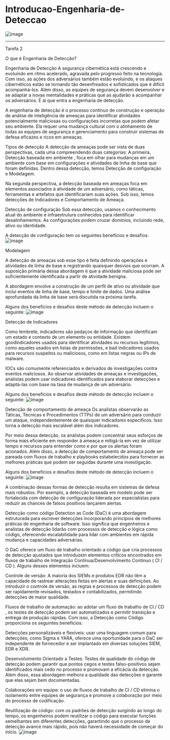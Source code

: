 # Introducao-Engenharia-de-Deteccao


![image](https://github.com/user-attachments/assets/be255adc-4229-4d48-9e04-943b31d20472)

-------------------------------------------------------------------------------------------------------------------------------------------------------------------------------

Tarefa 2


O que é Engenharia de Detecção?


﻿Engenharia de Detecção
A segurança cibernética está crescendo e evoluindo em ritmo acelerado, agravada pelo progresso feito na tecnologia. Com isso, as ações dos adversários também estão evoluindo, e os ataques cibernéticos estão se tornando tão desenfreados e sofisticados que é difícil acompanhá-los. Além disso, as equipes de segurança devem desenvolver e se adaptar a novas mentalidades e práticas que as ajudarão a acompanhar os adversários. É aí que entra a engenharia de detecção.

A engenharia de detecção é o processo contínuo de construção e operação de análise de inteligência de ameaças para identificar atividades potencialmente maliciosas ou configurações incorretas que podem afetar seu ambiente. Ela requer uma mudança cultural com o alinhamento de todas as equipes de segurança e gerenciamento para construir sistemas de defesa eficazes e ricos em ameaças.

Tipos de detecção
A detecção de ameaças pode ser vista de duas perspectivas, cada uma compreendendo duas categorias: A primeira,  Detecção baseada em ambiente  , foca em olhar para mudanças em um ambiente com base em configurações e atividades de linha de base que foram definidas. Dentro dessa detecção, temos Detecção de configuração e Modelagem.

Na segunda perspectiva,   a detecção baseada em ameaças foca em elementos associados à atividade de um adversário, como táticas, ferramentas e artefatos que identificariam suas ações. Sob isso, temos detecções de Indicadores e Comportamento de Ameaça.

Detecção de configuração
Sob essa detecção, usamos o conhecimento atual do ambiente e infraestrutura conhecidos para identificar desalinhamentos. As configurações podem cruzar domínios, incluindo rede, ativo ou identidade.

A detecção de configuração tem os seguintes benefícios e desafios:
![image](https://github.com/user-attachments/assets/76cbb326-1ac7-4f42-875c-669981a075c1)


Modelagem

A detecção de ameaças sob esse tipo é feita definindo operações e atividades de linha de base e registrando quaisquer desvios que ocorram. A suposição primária dessa abordagem é que a atividade maliciosa pode ser suficientemente identificada a partir de atividade benigna.

A abordagem envolve a construção de um perfil de ativo ou atividade que inclui eventos de linha de base, tempo e limite de dados. Uma análise aprofundada da linha de base será discutida na próxima tarefa.

Alguns dos benefícios e desafios deste método de detecção incluem o seguinte:
![image](https://github.com/user-attachments/assets/0428308d-24ef-4166-a990-0af3a7942cac)


Detecção de Indicadores

Como lembrete, indicadores são pedaços de informação que identificam um estado e contexto de um elemento ou entidade. Existem goodindicadores usados ​​para identificar atividades ou recursos legítimos, como aqueles usados ​​em listas de permissões, e bad indicadores usados ​​para recursos suspeitos ou maliciosos, como em listas negras ou IPs de malware.

IOCs são comumente referenciados e derivados de investigações contra eventos maliciosos. Ao observar atividades de ameaças e investigações, analistas podem usar indicadores identificados para elaborar detecções e adaptá-las com base na taxa de mudança de um adversário.

Alguns dos benefícios e desafios deste método de detecção incluem o seguinte:
![image](https://github.com/user-attachments/assets/927c2b6c-891c-4989-a71c-210351691bba)


Detecção de comportamento de ameaça
Os analistas observarão as Táticas, Técnicas e Procedimentos (TTPs) de um adversário para conduzir um ataque, independentemente de quaisquer indicadores específicos. Isso torna a detecção mais escalável além dos indicadores.

Por meio dessa detecção, os analistas podem concentrar seus esforços de forma mais eficiente em responder à ameaça e mitigá-la em vez de utilizar tempo e recursos para entender como e por que os alertas foram acionados. Além disso, a detecção de comportamento de ameaça pode ser pareada com fluxos de trabalho e playbooks estabelecidos para fornecer as melhores práticas que podem ser seguidas durante uma investigação.

Alguns dos benefícios e desafios deste método de detecção incluem o seguinte:
![image](https://github.com/user-attachments/assets/d8b0784f-2b49-46b2-8eaf-111b0aa892fb)

A combinação dessas formas de detecção resulta em sistemas de defesa mais robustos. Por exemplo, a detecção baseada em modelo pode ser fortalecida com detecção de configuração liderada por especialistas para reduzir as chances de falsos positivos lançarem alertas.

Detecção como código
Detection as Code (DaC) é uma abordagem estruturada para escrever detecções incorporando princípios de melhores práticas de engenharia de software. Isso significa que engenheiros e analistas de detecção lidarão com processos de detecção e lógica como código, oferecendo escalabilidade para lidar com ambientes em rápida mudança e capacidades adversárias.

O DaC oferece um fluxo de trabalho orientado a código que cria processos de detecção ajustados que introduzem elementos críticos encontrados em fluxos de trabalho de Integração Contínua/Desenvolvimento Contínuo ( CI / CD ). Alguns desses elementos incluem:

Controle de versão: A maioria dos SIEMs e produtos EDR não têm a capacidade de rastrear alterações feitas em alertas e suas definições. Ao introduzir o controle de versão, as regras e processos de detecção podem ser rapidamente revisados, testados e contabilizados, permitindo detecções de maior qualidade.

Fluxos de trabalho de automação: ao adotar um fluxo de trabalho de CI / CD , os testes de detecção podem ser automatizados e permitir transição e entrega de produção rápidas.
Com isso, a Detecção como Código proporciona os seguintes benefícios:

Detecções personalizáveis ​​e flexíveis: usar uma linguagem comum para detecções, como Sigma e YARA, oferece uma oportunidade para o DaC ser independente de fornecedor e ser implantado em diversas soluções SIEM, EDR e XDR.

Desenvolvimento Orientado a Testes: Testes de qualidade do código de detecção podem garantir que pontos cegos e testes falso-positivos sejam identificados mais cedo no processo e promovam a eficácia da detecção. Além disso, essa abordagem melhora a qualidade das detecções e garante que elas sejam bem documentadas.

Colaborações em equipe: o uso de fluxos de trabalho de CI / CD elimina o isolamento entre equipes de segurança e promove a colaboração por meio do processo de codificação.

Reutilização de código: com os padrões de detecção surgindo ao longo do tempo, os engenheiros podem reutilizar o código para executar funções semelhantes em diferentes detecções, garantindo que o processo de detecção avance mais rápido, pois não haverá necessidade de começar do início.
![image](https://github.com/user-attachments/assets/5869a748-ecf6-4f75-ba29-8640087874ab)




